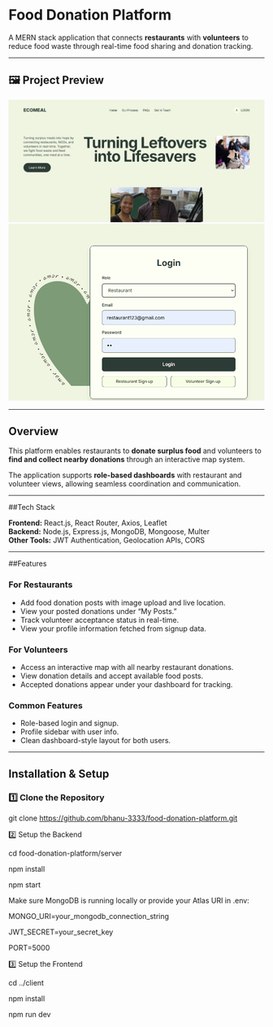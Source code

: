 # Food Donation Platform

A MERN stack application that connects **restaurants** with **volunteers** to reduce food waste through real-time food sharing and donation tracking.

---

## 🖼️ Project Preview

![Banner](https://github.com/bhanu-3333/food-donation-platform/raw/main/Frontend/src/assets/banner.png)
![Login](https://github.com/bhanu-3333/food-donation-platform/blob/main/Frontend/src/assets/login.png)


---

## Overview

This platform enables restaurants to **donate surplus food** and volunteers to **find and collect nearby donations** through an interactive map system.

The application supports **role-based dashboards** with restaurant and volunteer views, allowing seamless coordination and communication.

---

##Tech Stack

**Frontend:** React.js, React Router, Axios, Leaflet  
**Backend:** Node.js, Express.js, MongoDB, Mongoose, Multer  
**Other Tools:** JWT Authentication, Geolocation APIs, CORS  

---

##Features

### For Restaurants
- Add food donation posts with image upload and live location.  
- View your posted donations under “My Posts.”  
- Track volunteer acceptance status in real-time.  
- View your profile information fetched from signup data.

###  For Volunteers
- Access an interactive map with all nearby restaurant donations.  
- View donation details and accept available food posts.  
- Accepted donations appear under your dashboard for tracking.

###  Common Features
- Role-based login and signup.  
- Profile sidebar with user info.  
- Clean dashboard-style layout for both users.  

---

##  Installation & Setup

### 1️⃣ Clone the Repository

git clone https://github.com/bhanu-3333/food-donation-platform.git

2️⃣ Setup the Backend

cd food-donation-platform/server

npm install

npm start

Make sure MongoDB is running locally or provide your Atlas URI in .env:

MONGO_URI=your_mongodb_connection_string

JWT_SECRET=your_secret_key

PORT=5000

3️⃣ Setup the Frontend

cd ../client

npm install

npm run dev
